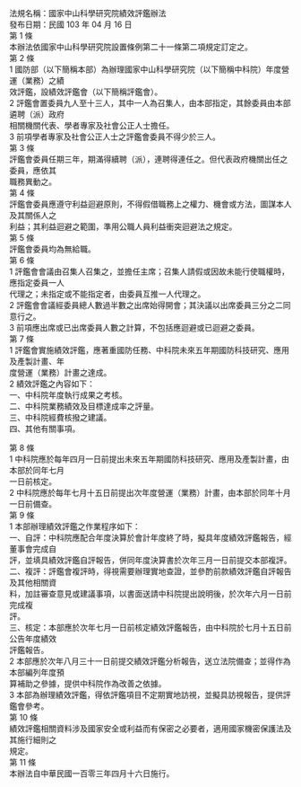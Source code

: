 法規名稱：國家中山科學研究院績效評鑑辦法  
發布日期：民國 103 年 04 月 16 日  
第 1 條  
本辦法依國家中山科學研究院設置條例第二十一條第二項規定訂定之。  
第 2 條  
1 國防部（以下簡稱本部）為辦理國家中山科學研究院（以下簡稱中科院）年度營運（業務）之績  
效評鑑，設績效評鑑會（以下簡稱評鑑會）。  
2 評鑑會置委員九人至十三人，其中一人為召集人，由本部指定，其餘委員由本部遴聘（派）政府  
相關機關代表、學者專家及社會公正人士擔任。  
3 前項學者專家及社會公正人士之評鑑會委員不得少於三人。  
第 3 條  
評鑑會委員任期三年，期滿得續聘（派），連聘得連任之。但代表政府機關出任之委員，應依其  
職務異動之。  
第 4 條  
評鑑會委員應遵守利益迴避原則，不得假借職務上之權力、機會或方法，圖謀本人及其關係人之  
利益；其利益迴避之範圍，準用公職人員利益衝突迴避法之規定。  
第 5 條  
評鑑會委員均為無給職。  
第 6 條  
1 評鑑會會議由召集人召集之，並擔任主席；召集人請假或因故未能行使職權時，應指定委員一人  
代理之；未指定或不能指定者，由委員互推一人代理之。  
2 評鑑會會議經委員總人數過半數之出席始得開會；其決議以出席委員三分之二同意行之。  
3 前項應出席或已出席委員人數之計算，不包括應迴避或已迴避之委員。  
第 7 條  
1 評鑑會實施績效評鑑，應著重國防任務、中科院未來五年期國防科技研究、應用及產製計畫、年  
度營運（業務）計畫之達成。  
2 績效評鑑之內容如下：  
一、中科院年度執行成果之考核。  
二、中科院業務績效及目標達成率之評量。  
三、中科院經費核撥之建議。  
四、其他有關事項。  


第 8 條  
1 中科院應於每年四月一日前提出未來五年期國防科技研究、應用及產製計畫，由本部於同年七月  
一日前核定。  
2 中科院應於每年七月十五日前提出次年度營運（業務）計畫，由本部於同年十月一日前備查。  
第 9 條  
1 本部辦理績效評鑑之作業程序如下：  
一、自評：中科院應配合年度決算於會計年度終了時，擬具年度績效評鑑報告，經董事會完成自  
評，並填具績效評鑑自評報告，併同年度決算書於次年三月一日前提交本部複評。  
二、複評：評鑑會複評時，得視需要辦理實地查證，並參酌前款績效評鑑自評報告及其他相關資  
料，加註審查意見或建議事項，以書面送請中科院提出說明後，於次年六月一日前完成複  
評。  
三、核定：本部應於次年七月一日前核定績效評鑑報告，由中科院於七月十五日前公告年度績效  
評鑑報告。  
2 本部應於次年八月三十一日前提交績效評鑑分析報告，送立法院備查；並得作為本部編列年度預  
算補助之參據，提供中科院作為改善之依據。  
3 本部為辦理績效評鑑，得依評鑑項目不定期實地訪視，並擬具訪視報告，提供評鑑會參考。  
第 10 條  
績效評鑑相關資料涉及國家安全或利益而有保密之必要者，適用國家機密保護法及其施行細則之  
規定。  
第 11 條  
本辦法自中華民國一百零三年四月十六日施行。  



